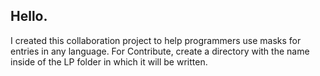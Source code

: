 <h2>Hello.</h2>
I created this collaboration project to help programmers use masks for entries in any language.
For Contribute, create a directory with the name inside of the LP folder in which it will be written.
